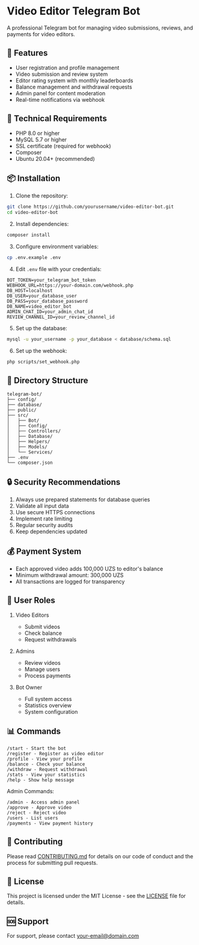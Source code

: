 # Video Editor Telegram Bot

A professional Telegram bot for managing video submissions, reviews, and payments for video editors.

## 🌟 Features

- User registration and profile management
- Video submission and review system
- Editor rating system with monthly leaderboards
- Balance management and withdrawal requests
- Admin panel for content moderation
- Real-time notifications via webhook

## 🔧 Technical Requirements

- PHP 8.0 or higher
- MySQL 5.7 or higher
- SSL certificate (required for webhook)
- Composer
- Ubuntu 20.04+ (recommended)

## 📦 Installation

1. Clone the repository:
```bash
git clone https://github.com/yourusername/video-editor-bot.git
cd video-editor-bot
```

2. Install dependencies:
```bash
composer install
```

3. Configure environment variables:
```bash
cp .env.example .env
```

4. Edit `.env` file with your credentials:
```
BOT_TOKEN=your_telegram_bot_token
WEBHOOK_URL=https://your-domain.com/webhook.php
DB_HOST=localhost
DB_USER=your_database_user
DB_PASS=your_database_password
DB_NAME=video_editor_bot
ADMIN_CHAT_ID=your_admin_chat_id
REVIEW_CHANNEL_ID=your_review_channel_id
```

5. Set up the database:
```bash
mysql -u your_username -p your_database < database/schema.sql
```

6. Set up the webhook:
```bash
php scripts/set_webhook.php
```

## 🚀 Directory Structure

```
telegram-bot/
├── config/
├── database/
├── public/
├── src/
│   ├── Bot/
│   ├── Config/
│   ├── Controllers/
│   ├── Database/
│   ├── Helpers/
│   ├── Models/
│   └── Services/
├── .env
└── composer.json
```

## 🔒 Security Recommendations

1. Always use prepared statements for database queries
2. Validate all input data
3. Use secure HTTPS connections
4. Implement rate limiting
5. Regular security audits
6. Keep dependencies updated

## 💰 Payment System

- Each approved video adds 100,000 UZS to editor's balance
- Minimum withdrawal amount: 300,000 UZS
- All transactions are logged for transparency

## 👥 User Roles

1. Video Editors
   - Submit videos
   - Check balance
   - Request withdrawals

2. Admins
   - Review videos
   - Manage users
   - Process payments

3. Bot Owner
   - Full system access
   - Statistics overview
   - System configuration

## 📊 Commands

```
/start - Start the bot
/register - Register as video editor
/profile - View your profile
/balance - Check your balance
/withdraw - Request withdrawal
/stats - View your statistics
/help - Show help message
```

Admin Commands:
```
/admin - Access admin panel
/approve - Approve video
/reject - Reject video
/users - List users
/payments - View payment history
```

## 🤝 Contributing

Please read [CONTRIBUTING.md](CONTRIBUTING.md) for details on our code of conduct and the process for submitting pull requests.

## 📝 License

This project is licensed under the MIT License - see the [LICENSE](LICENSE) file for details.

## 🆘 Support

For support, please contact [your-email@domain.com](mailto:your-email@domain.com)